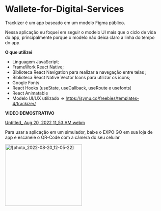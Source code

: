 # Wallete-for-Digital-Services
 
 
 Trackizer é um app baseado em um modelo Figma público. 
 
 
 Nessa aplicação eu foquei em seguir o modelo UI mais que o ciclo de vida do app, 
 principalmente porque o modelo não deixa claro a linha do tempo do app. 
 
 **O que utilizei**
* Linguagem JavaScript;
* FrameWork React Native;
* Biblioteca React Navigation para realizar a navegação entre telas ;
* Biblioteca React Native Vector Icons para utilizar os icons;
* Google Fonts
* React Hooks (useState, useCallback, useRoute e usefonts)
* React Animatable
* Modelo UI/UX utilizado => https://symu.co/freebies/templates-4/trackizer/

**VIDEO DEMOSTRATIVO**

[Untitled_ Aug 20, 2022 11_53 AM.webm](https://user-images.githubusercontent.com/103543739/185752909-a119473d-a213-4de0-9422-d84532b0c483.webm)


Para usar a aplicação em um simulador, baixe o EXPO GO em sua loja de app e escaneie o QR-Code com a câmera do seu celular 




<img src="https://user-images.githubusercontent.com/103543739/185753229-4b50b5ae-45cb-445e-a03e-77af5d08363d.jpg" 
alt="![photo_2022-08-20_12-05-22]" 
title="QR-CODE para o EXPO GO"
style="width: 250px; height: 200px">
